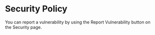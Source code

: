 # Security Policy

You can report a vulnerability by using the Report Vulnerability button on the Security page.
